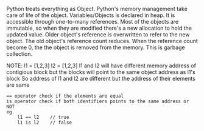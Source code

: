 Python treats everything as Object.
Python's memory management take care of life of the object.
Variables/Objects is declared in heap.
It is accessible through one-to-many references. Most of the objects are immutable, so when they are modified there's a new allocation to hold the updated value. Older object's reference is overwritten to refer to the new object. The old object's reference count reduces. When the reference count become 0, the the object is removed from the memory.
This is garbage collection.

NOTE:
    l1 = [1,2,3]
    l2 = [1,2,3]
    l1 and l2 will have different memory address of contigious block but the blocks will point to the same object address as l1's block
    So address of l1 and l2 are different but the address of their elements are same

    == operator check if the elements are equal
    is operator check if both identifiers points to the same address or NOT
    eg.
        l1 == l2    // true
        l1 is l2    // false